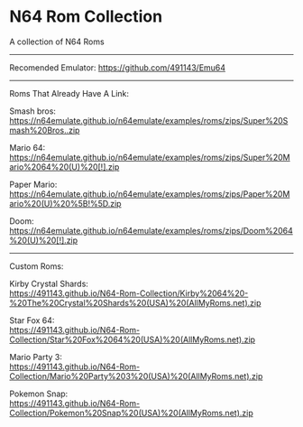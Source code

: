 # N64 Rom Collection
A collection of N64 Roms  

_______________________________
                                                        
Recomended Emulator: https://github.com/491143/Emu64

________________________________

Roms That Already Have A Link:  

Smash bros:       
https://n64emulate.github.io/n64emulate/examples/roms/zips/Super%20Smash%20Bros..zip

Mario 64:         
https://n64emulate.github.io/n64emulate/examples/roms/zips/Super%20Mario%2064%20(U)%20[!].zip

Paper Mario:         
https://n64emulate.github.io/n64emulate/examples/roms/zips/Paper%20Mario%20(U)%20%5B!%5D.zip    

Doom:  
https://n64emulate.github.io/n64emulate/examples/roms/zips/Doom%2064%20(U)%20[!].zip  

__________________________________

Custom Roms:  

Kirby Crystal Shards:  
https://491143.github.io/N64-Rom-Collection/Kirby%2064%20-%20The%20Crystal%20Shards%20(USA)%20(AllMyRoms.net).zip  

Star Fox 64:  
https://491143.github.io/N64-Rom-Collection/Star%20Fox%2064%20(USA)%20(AllMyRoms.net).zip  

Mario Party 3:  
https://491143.github.io/N64-Rom-Collection/Mario%20Party%203%20(USA)%20(AllMyRoms.net).zip  

Pokemon Snap:  
https://491143.github.io/N64-Rom-Collection/Pokemon%20Snap%20(USA)%20(AllMyRoms.net).zip  
